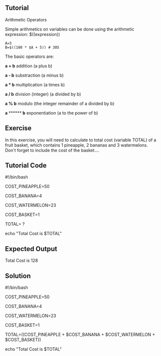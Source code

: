 Tutorial
--------
Arithmetic Operators

Simple arithmetics on variables can be done using the arithmetic expression: $((expression))

    A=3
    B=$((100 * $A + 5)) # 305

The basic operators are:

**a + b**  addition (a plus b)

**a - b**  substraction (a minus b)

**a * b**  multiplication (a times b)

**a / b**  division (integer) (a divided by b)

**a % b**  modulo (the integer remainder of a divided by b)

**a** ****** **b** exponentiation (a to the power of b)

Exercise
--------
In this exercise, you will need to calculate to total cost (variable TOTAL) of a fruit basket, which contains 1 pineapple, 2 bananas and 3 watermelons. Don't forget to include the cost of the basket....

Tutorial Code
-------------
#!/bin/bash

COST_PINEAPPLE=50 

COST_BANANA=4

COST_WATERMELON=23

COST_BASKET=1

TOTAL= ?

echo "Total Cost is $TOTAL"

Expected Output
---------------
Total Cost is 128

Solution
--------
#!/bin/bash

COST_PINEAPPLE=50

COST_BANANA=4

COST_WATERMELON=23

COST_BASKET=1

TOTAL=$(($COST_PINEAPPLE + $COST_BANANA + $COST_WATERMELON + $COST_BASKET))

echo "Total Cost is $TOTAL"
